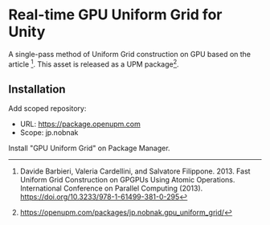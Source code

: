 # Real-time GPU Uniform Grid for Unity 

A single-pass method of Uniform Grid construction on GPU based on the article [^1]. This asset is released as a UPM package[^2].

## Installation
Add scoped repository:

- URL: https://package.openupm.com
- Scope: jp.nobnak

Install "GPU Uniform Grid" on Package Manager.

[^1]: Davide Barbieri, Valeria Cardellini, and Salvatore Filippone. 2013. Fast Uniform Grid Construction on GPGPUs Using Atomic Operations. International Conference on Parallel Computing (2013). https://doi.org/10.3233/978-1-61499-381-0-295
[^2]: https://openupm.com/packages/jp.nobnak.gpu_uniform_grid/
